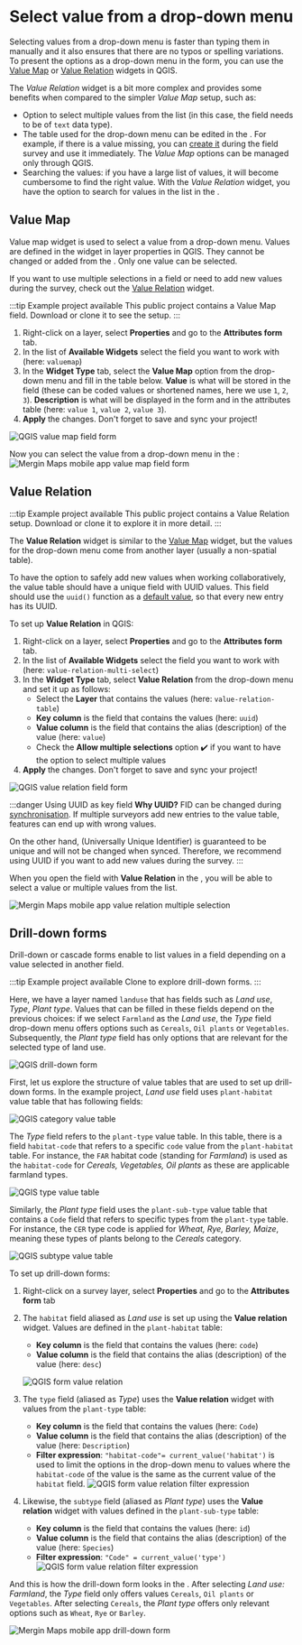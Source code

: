 # Select value from a drop-down menu

Selecting values from a drop-down menu is faster than typing them in manually and it also ensures that there are no typos or spelling variations. To present the options as a drop-down menu in the form, you can use the [Value Map](#value-map) or [Value Relation](#value-relation) widgets in QGIS.

The *Value Relation* widget is a bit more complex and provides some benefits when compared to the simpler *Value Map* setup, such as:
- Option to select multiple values from the list (in this case, the field needs to be of `text` data type).
- The table used for the drop-down menu can be edited in the <MobileAppNameShort />. For example, if there is a value missing, you can [create it](../../field/mobile-features/#add-or-edit-non-spatial-features) during the field survey and use it immediately. The *Value Map* options can be managed only through QGIS.
- Searching the values: if you have a large list of values, it will become cumbersome to find the right value. With the *Value Relation* widget, you have the option to search for values in the list in the <MobileAppNameShort />.

## Value Map

Value map widget is used to select a value from a drop-down menu. Values are defined in the widget in layer properties in QGIS. They cannot be changed or added from the <MobileAppNameShort />. Only one value can be selected. 

If you want to use multiple selections in a field or need to add new values during the survey, check out the [Value Relation](#value-relation) widget.

:::tip Example project available
This public project <MerginMapsProject id="documentation/form-widgets" /> contains a Value Map field. Download or clone it to see the setup.
:::

1. Right-click on a layer, select **Properties** and go to the **Attributes form** tab.
2. In the list of **Available Widgets** select the field you want to work with (here: `valuemap`)
3. In the **Widget Type** tab, select the **Value Map** option from the drop-down menu and fill in the table below. 
   **Value** is what will be stored in the field (these can be coded values or shortened names, here we use `1`, `2`, `3`). **Description** is what will be displayed in the form and in the attributes table (here: `value 1`, `value 2`, `value 3`).
4. **Apply** the changes. Don't forget to save and sync your project!

![QGIS value map field form](./qgis-form-valuemap.jpg "QGIS value map field form")

Now you can select the value from a drop-down menu in the <MobileAppNameShort />:
![Mergin Maps mobile app value map field form](./mobile-form-valuemap.jpg "Mergin Maps mobile app value map field form")


## Value Relation

:::tip Example project available
This public project <MerginMapsProject id="documentation/form-widgets" /> contains a Value Relation setup. Download or clone it to explore it in more detail.
:::

The **Value Relation** widget is similar to the [Value Map](#value-map) widget, but the values for the drop-down menu come from another layer (usually a non-spatial table). 

To have the option to safely add new values when working collaboratively, the value table should have a unique field with UUID values. This field should use the `uuid()` function as a [default value](../default-values/#examples-of-useful-default-values), so that every new entry has its UUID.

To set up **Value Relation** in QGIS:

1. Right-click on a layer, select **Properties** and go to the **Attributes form** tab.
2. In the list of **Available Widgets** select the field you want to work with (here: `value-relation-multi-select`)
3. In the **Widget Type** tab, select **Value Relation** from the drop-down menu and set it up as follows:
   - Select the **Layer** that contains the values (here: `value-relation-table`)
   - **Key column** is the field that contains the values (here: `uuid`)
   - **Value column** is the field that contains the alias (description) of the value (here: `value`)
   - Check the **Allow multiple selections** option :heavy_check_mark: if you want to have the option to select multiple values
4. **Apply** the changes. Don't forget to save and sync your project!

![QGIS value relation field form](./qgis-form-value-relation-multiselect.jpg "QGIS value relation field form")

:::danger Using UUID as key field
**Why UUID?** FID can be changed during [synchronisation](../../manage/synchronisation/). If multiple surveyors add new entries to the value table, features can end up with wrong values. 

On the other hand, <QGISHelp ver="latest" link="user_manual/expressions/functions_list.html#uuid" text="UUID" /> (Universally Unique Identifier) is guaranteed to be unique and will not be changed when synced. Therefore, we recommend using UUID if you want to add new values during the survey.
:::

When you open the field with **Value Relation** in the <MobileAppNameShort />, you will be able to select a value or multiple values from the list.

![Mergin Maps mobile app value relation multiple selection](./mobile-form-value-relation.jpg "Mergin Maps mobile app value relation multiple selection")

## Drill-down forms
Drill-down or cascade forms enable to list values in a field depending on a value selected in another field. 

:::tip Example project available
Clone <MerginMapsProject id="documentation/form_setup" /> to explore drill-down forms.
:::

Here, we have a layer named `landuse` that has fields such as *Land use*, *Type*, *Plant type*. Values that can be filled in these fields depend on the previous choices: if we select `Farmland` as the *Land use*, the *Type* field drop-down menu offers options such as `Cereals`, `Oil plants` or `Vegetables`. Subsequently, the *Plant type* field has only options that are relevant for the selected type of land use.

![QGIS drill-down form](./qgis-drill-down-form.gif "QGIS drill-down form")

First, let us explore the structure of value tables that are used to set up drill-down forms. In the example project, *Land use* field uses `plant-habitat` value table that has following fields:

![QGIS category value table](./qgis-table-habitat.jpg "QGIS category value table")

The *Type* field refers to the `plant-type` value table. In this table, there is a field `habitat-code` that refers to a specific `code` value from the `plant-habitat` table. 
For instance, the `FAR` habitat code (standing for *Farmland*) is used as the `habitat-code` for *Cereals, Vegetables, Oil plants* as these are applicable farmland types.

![QGIS type value table](./qgis-table-type.jpg "QGIS type value table")

Similarly, the *Plant type* field uses the `plant-sub-type` value table that contains a `Code` field that refers to specific types from the `plant-type` table.
For instance, the `CER` type code is applied for *Wheat, Rye, Barley, Maize*, meaning these types of plants belong to the *Cereals* category.

![QGIS subtype value table](./qgis-table-subtype.jpg "QGIS subtype value table")

To set up drill-down forms:
1. Right-click on a survey layer, select **Properties** and go to the **Attributes form** tab
2. The `habitat` field aliased as *Land use* is set up using the **Value relation** widget. Values are defined in the `plant-habitat` table:
   - **Key column** is the field that contains the values (here: `code`)
   - **Value column** is the field that contains the alias (description) of the value (here: `desc`)

   ![QGIS form value relation](./qgis-form-value-relation.jpg "QGIS form value relation")

3. The `type` field (aliased as *Type*) uses the **Value relation** widget with values from the `plant-type` table:
   - **Key column** is the field that contains the values (here: `Code`)
   - **Value column** is the field that contains the alias (description) of the value (here: `Description`)
   - **Filter expression**: `"habitat-code"= current_value('habitat')` is used to limit the options in the drop-down menu to values where the `habitat-code` of the value is the same as the current value of the `habitat` field.
    ![QGIS form value relation filter expression](./qgis-form-value-relation-expression.jpg "QGIS form value relation filter expression")

4. Likewise, the `subtype` field (aliased as *Plant type*) uses the **Value relation** widget with values defined in the `plant-sub-type` table:
   - **Key column** is the field that contains the values (here: `id`)
   - **Value column** is the field that contains the alias (description) of the value (here: `Species`)
   - **Filter expression**: `"Code" = current_value('type')`
    ![QGIS form value relation filter expression](./qgis-form-value-relation-expression-subtype.jpg "QGIS form value relation filter expression")

And this is how the drill-down form looks in the <MobileAppNameShort />. After selecting *Land use: Farmland*, the *Type* field only offers values `Cereals`, `Oil plants` or `Vegetables`. After selecting `Cereals`, the *Plant type* offers only relevant options such as `Wheat`, `Rye` or `Barley`.

![Mergin Maps mobile app drill-down form](./mobile-drill-down-form.gif "Mergin Maps mobile app drill-down form")
